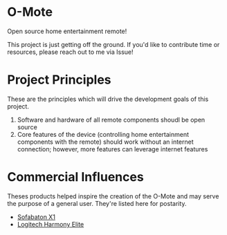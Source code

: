 # O-Mote
Open source home entertainment remote!

This project is just getting off the ground. If you'd like to contribute time or resources, please reach out to me via Issue! 

# Project Principles
These are the principles which will drive the development goals of this project.

1. Software and hardware of all remote components shoudl be open source
2. Core features of the device (controlling home entertainment components with the remote) should work without an internet connection; however, more features can leverage internet features

# Commercial Influences
Theses products helped inspire the creation of the O-Mote and may serve the purpose of a general user. They're listed here for postarity.

* [Sofabaton X1](https://www.sofabaton.com/x1.html)
* [Logitech Harmony Elite](https://www.pcmag.com/reviews/logitech-harmony-elite)

